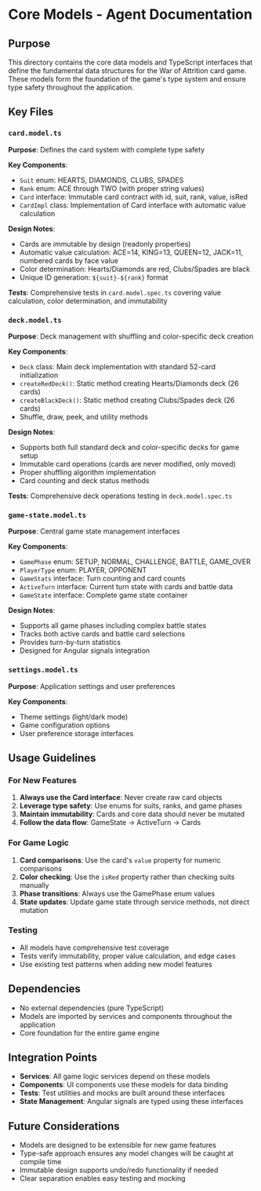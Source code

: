 # Core Models - Agent Documentation

## Purpose
This directory contains the core data models and TypeScript interfaces that define the fundamental data structures for the War of Attrition card game. These models form the foundation of the game's type system and ensure type safety throughout the application.

## Key Files

### `card.model.ts`
**Purpose**: Defines the card system with complete type safety

**Key Components**:
- `Suit` enum: HEARTS, DIAMONDS, CLUBS, SPADES
- `Rank` enum: ACE through TWO (with proper string values)
- `Card` interface: Immutable card contract with id, suit, rank, value, isRed
- `CardImpl` class: Implementation of Card interface with automatic value calculation

**Design Notes**:
- Cards are immutable by design (readonly properties)
- Automatic value calculation: ACE=14, KING=13, QUEEN=12, JACK=11, numbered cards by face value
- Color determination: Hearts/Diamonds are red, Clubs/Spades are black
- Unique ID generation: `${suit}-${rank}` format

**Tests**: Comprehensive tests in `card.model.spec.ts` covering value calculation, color determination, and immutability

### `deck.model.ts`
**Purpose**: Deck management with shuffling and color-specific deck creation

**Key Components**:
- `Deck` class: Main deck implementation with standard 52-card initialization
- `createRedDeck()`: Static method creating Hearts/Diamonds deck (26 cards)
- `createBlackDeck()`: Static method creating Clubs/Spades deck (26 cards)
- Shuffle, draw, peek, and utility methods

**Design Notes**:
- Supports both full standard deck and color-specific decks for game setup
- Immutable card operations (cards are never modified, only moved)
- Proper shuffling algorithm implementation
- Card counting and deck status methods

**Tests**: Comprehensive deck operations testing in `deck.model.spec.ts`

### `game-state.model.ts`
**Purpose**: Central game state management interfaces

**Key Components**:
- `GamePhase` enum: SETUP, NORMAL, CHALLENGE, BATTLE, GAME_OVER
- `PlayerType` enum: PLAYER, OPPONENT
- `GameStats` interface: Turn counting and card counts
- `ActiveTurn` interface: Current turn state with cards and battle data
- `GameState` interface: Complete game state container

**Design Notes**:
- Supports all game phases including complex battle states
- Tracks both active cards and battle card selections
- Provides turn-by-turn statistics
- Designed for Angular signals integration

### `settings.model.ts`
**Purpose**: Application settings and user preferences

**Key Components**:
- Theme settings (light/dark mode)
- Game configuration options
- User preference storage interfaces

## Usage Guidelines

### For New Features
1. **Always use the Card interface**: Never create raw card objects
2. **Leverage type safety**: Use enums for suits, ranks, and game phases
3. **Maintain immutability**: Cards and core data should never be mutated
4. **Follow the data flow**: GameState → ActiveTurn → Cards

### For Game Logic
1. **Card comparisons**: Use the card's `value` property for numeric comparisons
2. **Color checking**: Use the `isRed` property rather than checking suits manually
3. **Phase transitions**: Always use the GamePhase enum values
4. **State updates**: Update game state through service methods, not direct mutation

### Testing
- All models have comprehensive test coverage
- Tests verify immutability, proper value calculation, and edge cases
- Use existing test patterns when adding new model features

## Dependencies
- No external dependencies (pure TypeScript)
- Models are imported by services and components throughout the application
- Core foundation for the entire game engine

## Integration Points
- **Services**: All game logic services depend on these models
- **Components**: UI components use these models for data binding
- **Tests**: Test utilities and mocks are built around these interfaces
- **State Management**: Angular signals are typed using these interfaces

## Future Considerations
- Models are designed to be extensible for new game features
- Type-safe approach ensures any model changes will be caught at compile time
- Immutable design supports undo/redo functionality if needed
- Clear separation enables easy testing and mocking